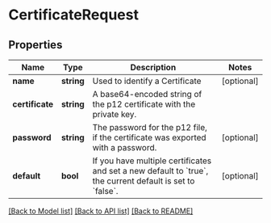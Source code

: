 # CertificateRequest

## Properties
Name | Type | Description | Notes
------------ | ------------- | ------------- | -------------
**name** | **string** | Used to identify a Certificate | [optional] 
**certificate** | **string** | A base64-encoded string of the p12 certificate with the private key. | 
**password** | **string** | The password for the p12 file, if the certificate was exported with a password. | [optional] 
**default** | **bool** | If you have multiple certificates and set a new default to &#x60;true&#x60;, the current default is set to &#x60;false&#x60;. | [optional] 

[[Back to Model list]](../../README.md#documentation-for-models) [[Back to API list]](../../README.md#documentation-for-api-endpoints) [[Back to README]](../../README.md)

